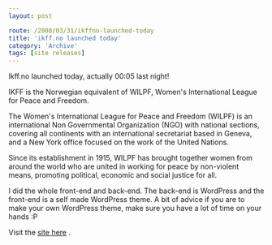 ```yaml
---
layout: post

route: /2008/03/31/ikffno-launched-today
title: 'ikff.no launched today'
category: 'Archive'
tags: [site releases]
---
```


Ikff.no launched today, actually 00:05 last night!

IKFF is the Norwegian equivalent of WILPF, Women's International League for
Peace and Freedom.

The Women's International League for Peace and Freedom (WILPF) is an
international Non Governmental Organization (NGO) with national sections,
covering all continents with an international secretariat based in Geneva, and a
New York office focused on the work of the United Nations.

Since its establishment in 1915, WILPF has brought together women from around
the world who are united in working for peace by non-violent means, promoting
political, economic and social justice for all.

I did the whole front-end and back-end. The back-end is WordPress and the
front-end is a self made WordPress theme. A bit of advice if you are to make
your own WordPress theme, make sure you have a lot of time on your hands :P

Visit the [site here](https://www.ikff.no) .
